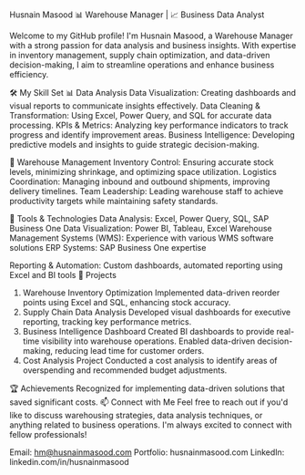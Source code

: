 Husnain Masood
📊 Warehouse Manager | 📈 Business Data Analyst

Welcome to my GitHub profile! I'm Husnain Masood, a Warehouse Manager with a strong passion for data analysis and business insights. With expertise in inventory management, supply chain optimization, and data-driven decision-making, I aim to streamline operations and enhance business efficiency.

🛠️ My Skill Set
📊 Data Analysis
Data Visualization: Creating dashboards and visual reports to communicate insights effectively.
Data Cleaning & Transformation: Using Excel, Power Query, and SQL for accurate data processing.
KPIs & Metrics: Analyzing key performance indicators to track progress and identify improvement areas.
Business Intelligence: Developing predictive models and insights to guide strategic decision-making.

🌟 Warehouse Management
Inventory Control: Ensuring accurate stock levels, minimizing shrinkage, and optimizing space utilization.
Logistics Coordination: Managing inbound and outbound shipments, improving delivery timelines.
Team Leadership: Leading warehouse staff to achieve productivity targets while maintaining safety standards.

🔧 Tools & Technologies
Data Analysis: Excel, Power Query, SQL, SAP Business One
Data Visualization: Power BI, Tableau, Excel
Warehouse Management Systems (WMS): Experience with various WMS software solutions
ERP Systems: SAP Business One expertise

Reporting & Automation: Custom dashboards, automated reporting using Excel and BI tools
🚀 Projects
1. Warehouse Inventory Optimization
Implemented data-driven reorder points using Excel and SQL, enhancing stock accuracy.
2. Supply Chain Data Analysis
Developed visual dashboards for executive reporting, tracking key performance metrics.
3. Business Intelligence Dashboard
Created BI dashboards to provide real-time visibility into warehouse operations.
Enabled data-driven decision-making, reducing lead time for customer orders.
4. Cost Analysis Project
Conducted a cost analysis to identify areas of overspending and recommended budget adjustments.

🏆 Achievements
Recognized for implementing data-driven solutions that saved significant costs.
📫 Connect with Me
Feel free to reach out if you'd like to discuss warehousing strategies, data analysis techniques, or anything related to business operations. I'm always excited to connect with fellow professionals!

Email: hm@husnainmasood.com
Portfolio: husnainmasood.com
LinkedIn: linkedin.com/in/husnainmasood
